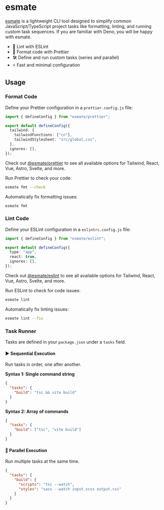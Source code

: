 # esmate

[esmate](https://github.com/viendinhcom/esmate) is a lightweight CLI tool designed to simplify common
JavaScript/TypeScript project tasks like formatting, linting, and running custom task sequences. If you are familiar
with Deno, you will be happy with esmate.

- 🧹 Lint with ESLint
- 🔧 Format code with Prettier
- 🛠️ Define and run custom tasks (series and parallel)
- ⚡ Fast and minimal configuration

## Usage

### Format Code

Define your Prettier configuration in a `prettier.config.js` file:

```ts
import { defineConfig } from "esmate/prettier";

export default defineConfig({
  tailwind: {
    tailwindFunctions: ["cn"],
    tailwindStylesheet: "src/global.css",
  },
  ignores: [],
});
```

Check out [@esmate/prettier](https://www.npmjs.com/package/@esmate/prettier) to see all available options for Tailwind,
React, Vue, Astro, Svelte, and more.

Run Prettier to check your code:

```bash
esmate fmt --check
```

Automatically fix formatting issues:

```bash
esmate fmt
```

### Lint Code

Define your ESLint configuration in a `eslintrc.config.js` file:

```ts
import { defineConfig } from "esmate/eslint";

export default defineConfig({
  type: "app",
  react: true,
  ignores: [],
});
```

Check out [@esmate/eslint](https://www.npmjs.com/package/@esmate/eslint) to see all available options for Tailwind,
React, Vue, Astro, Svelte, and more.

Run ESLint to check for code issues:

```bash
esmate lint
```

Automatically fix linting issues:

```bash
esmate lint --fix
```

### Task Runner

Tasks are defined in your `package.json` under a `tasks` field.

#### ▶️ Sequential Execution

Run tasks in order, one after another.

**Syntax 1: Single command string**

```json
{
  "tasks": {
    "build": "tsc && vite build"
  }
}
```

**Syntax 2: Array of commands**

```json
{
  "tasks": {
    "build": ["tsc", "vite build"]
  }
}
```

#### 🔀 Parallel Execution

Run multiple tasks at the same time.

```json
{
  "tasks": {
    "build": {
      "scripts": "tsc --watch",
      "styles": "sass --watch input.scss output.css"
    }
  }
}
```

